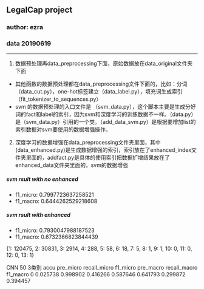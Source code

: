 ## LegalCap project
### author: ezra 
### data 20190619
****

1. 数据预处理再data_preprocessing下面，原始数据放在data_original文件夹下面
+ 其他函数的数据预处理都在data_preprocessing文件下面的，比如：分词（data_cut.py），one-hot标签建立（data_label.py），填充词生成索引（fit_tokenizer_to_sequences.py）
+ svm 的数据预处理的入口文件是 （svm_data.py），这个脚本主要是生成分好词的fact和label的索引，因为svm和深度学习的训练数据不一样。（data.py）是（svm_data.py）引用的一个类。（add_data_svm.py）是根据要增加list的索引数据对svm要使用的数据增强操作。
2. 深度学习的数据增强在data_preprocessing文件夹里面，其中(data_enhanced.py)是生成数据增强的索引，索引放在了enhanced_index文件夹里面的，addfact.py是具体的使用索引把数据扩增结果放在了enhanced_data文件夹里面的，svm的数据增强


##### svm rsult with no enhanced
+ f1_micro: 0.7997723637258521 
+ f1_macro: 0.6444262529218608
##### svm rsult with enhanced
+ f1_micro: 0.7930047988187523  
+ f1_macro: 0.6732366823844439

{1: 120475, 2: 30831, 3: 2914, 4: 288, 5: 58, 6: 18, 7: 5, 8: 1, 9: 1, 10: 0, 11: 0, 12: 0, 13: 1}

CNN 50 3类别
       accu  pre_micro  recall_micro  f1_micro  pre_macro  recall_macro  f1_macro
0  0.025738   0.998902      0.416266  0.587646   0.641793      0.299872  0.394457